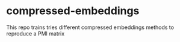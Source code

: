 # compressed-embeddings
This repo trains tries different compressed embeddings methods to reproduce a PMI matrix
